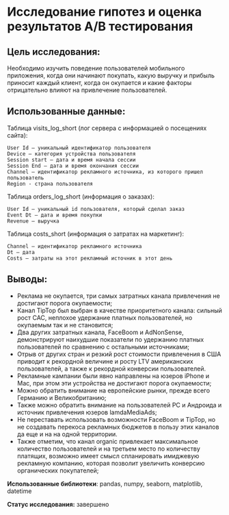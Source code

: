 # Исследование гипотез и оценка результатов A/B тестирования

## Цель исследования:

Необходимо изучить поведение пользователей мобильного приложения, когда они начинают покупать, какую выручку и прибыль приносит каждый клиент, когда он окупается и какие факторы отрицательно влияют на привлечение пользователей.

## Использованные данные:

Таблица visits_log_short (лог сервера с информацией о посещениях сайта):

    User Id — уникальный идентификатор пользователя
    Device — категория устройства пользователя
    Session start — дата и время начала сессии
    Session End — дата и время окончания сессии
    Channel — идентификатор рекламного источника, из которого пришел пользователь
    Region - страна пользователя
    
Таблица orders_log_short (информация о заказах):

    User Id — уникальный id пользователя, который сделал заказ
    Event Dt — дата и время покупки
    Revenue — выручка

Таблица costs_short (информация о затратах на маркетинг):

    Channel — идентификатор рекламного источника
    Dt — дата
    Costs — затраты на этот рекламный источник в этот день

## Выводы:

- Реклама не окупается, три самых затратных канала привлечения не достигают порога окупаемости;
- Канал TipTop был выбран в качестве приоритетного канала: сильный рост CAC, неплохое удержание платных пользователей, но окупаемым так и не становится;
- Два других затратных канала, FaceBoom и AdNonSense, демонстрируют наихудшие показатели по удержанию платных пользователей по сравнению с остальными источниками;
- Отрыв от других стран и резкий рост стоимости привлечения в США приводит к рекордной величине и росту LTV американских пользователей, а также к рекордной конверсии пользователей. 
- Рекламные кампании были явно направлены на юзеров iPhone и Mac, при этом эти устройства не достигают порога окупаемости;
- Можно обратить внимание на европейские рынки, прежде всего Германию и Великобританию;
- Также можно обратить внимание на пользователей PC и Андроида и источник привлечения юзеров lamdaMediaAds;
- Не переставать использовать возможности FaceBoom  и TipTop, но не создавать перекоса рекламных бюджетов в пользу этих каналов да еще и на на одной территории.
- Также отметим, что канал organic привлекает максимальное количество пользователей и на третьем место по количеству платящих, возможно имеет смысл спланировать имиджевую рекламную компанию, которая позволит увеличить конверсию органических покупателей;

**Использованные библиотеки**: pandas, numpy, seaborn, matplotlib, datetime

**Статус исследования:** завершено
